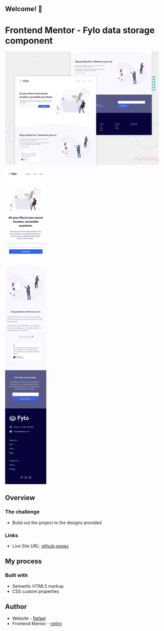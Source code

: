 ## Welcome! 👋

# Frontend Mentor - Fylo data storage component

![Design preview for the fylo-landing-page-with-two-column-layout-master](./design/desktop-preview.jpg)

![Design preview for the fylo-landing-page-with-two-column-layout-master](./design/mobile-design.jpg)
## Overview

### The challenge

- Build out the project to the designs provided


### Links

- Live Site URL: [github-pages](https://rottini.github.io/fylo-landing-page-with-two-column-layout-master/)

## My process

### Built with

- Semantic HTML5 markup
- CSS custom properties

## Author

- Website - [Rafael](https://github.com/rottini)
- Frontend Mentor - [rottini](https://github.com/rottini/fylo-landing-page-with-two-column-layout-master)